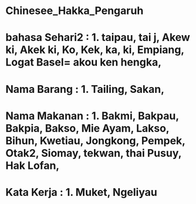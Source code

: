 # Chinesee_Hakka_Pengaruh
# bahasa Sehari2 : 1.  taipau, tai j, Akew ki, Akek ki, Ko, Kek, ka, ki, Empiang, Logat Basel= akou ken hengka,  
# Nama Barang    : 1.  Tailing,  Sakan, 
# Nama Makanan   : 1.  Bakmi, Bakpau, Bakpia, Bakso, Mie Ayam, Lakso, Bihun, Kwetiau, Jongkong, Pempek, Otak2, Siomay, tekwan, thai Pusuy, Hak Lofan, 
# Kata Kerja    :  1.  Muket, Ngeliyau
